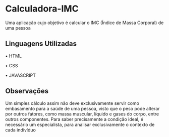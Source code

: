 # Calculadora-IMC

Uma aplicação cujo objetivo é calcular o IMC (Índice de Massa Corporal) de uma pessoa

## Linguagens Utilizadas

• HTML

• CSS

• JAVASCRIPT


## Observações

Um simples cálculo assim não deve exclusivamente servir como embasamento para a saúde de uma pessoa, visto que o peso pode alterar por outros fatores, como massa muscular, líquido e gases do corpo, entre outros componentes. Para saber precisamente a condição ideal, é necessário um especialista, para analisar exclusivamente o contexto de cada indivíduo 
